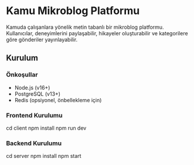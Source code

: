 # Kamu Mikroblog Platformu

Kamuda çalışanlara yönelik metin tabanlı bir mikroblog platformu. Kullanıcılar, deneyimlerini paylaşabilir, hikayeler oluşturabilir ve kategorilere göre gönderiler yayınlayabilir.

## Kurulum

### Önkoşullar
- Node.js (v16+)
- PostgreSQL (v13+)
- Redis (opsiyonel, önbellekleme için)

### Frontend Kurulumu
cd client
npm install
npm run dev

### Backend Kurulumu

cd server
npm install
npm start

